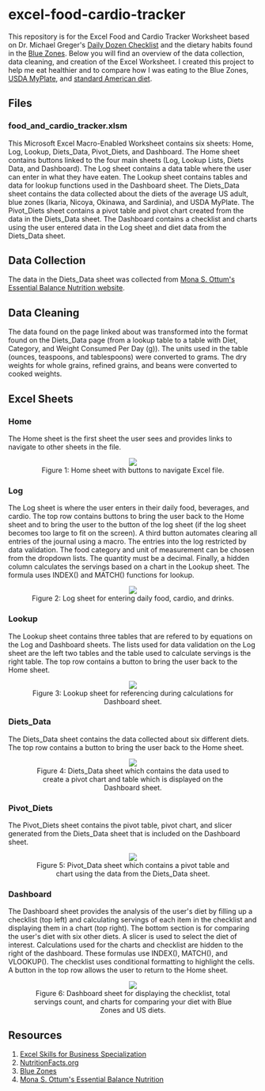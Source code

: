 # excel-food-cardio-tracker

This repository is for the Excel Food and Cardio Tracker Worksheet based on Dr. Michael Greger's [Daily Dozen Checklist](https://nutritionfacts.org/video/dr-gregers-daily-dozen-checklist/) and the dietary habits found in the [Blue Zones](https://www.bluezones.com/). Below you will find an overview of the data collection, data cleaning, and creation of the Excel Worksheet. I created this project to help me eat healthier and to compare how I was eating to the Blue Zones, [USDA MyPlate](https://www.myplate.gov/), and [standard American diet](https://pubmed.ncbi.nlm.nih.gov/21139124/).

## Files

### food_and_cardio_tracker.xlsm

This Microsoft Excel Macro-Enabled Worksheet contains six sheets: Home, Log, Lookup, Diets_Data, Pivot_Diets, and Dashboard. The Home sheet contains buttons linked to the four main sheets (Log, Lookup Lists, Diets Data, and Dashboard). The Log sheet contains a data table where the user can enter in what they have eaten. The Lookup sheet contains tables and data for lookup functions used in the Dashboard sheet. The Diets_Data sheet contains the data collected about the diets of the average US adult, blue zones (Ikaria, Nicoya, Okinawa, and Sardinia), and USDA MyPlate. The Pivot_Diets sheet contains a pivot table and pivot chart created from the data in the Diets_Data sheet. The Dashboard contains a checklist and charts using the user entered data in the Log sheet and diet data from the Diets_Data sheet.

## Data Collection

The data in the Diets_Data sheet was collected from [Mona S. Ottum's Essential Balance Nutrition website](http://www.monaottum.com/2017/05/17/nicoya-costa-rica-a-puzzling-blue-zone-diet-light-on-vegetables-and-high-in-carbohydrate-and-sugar/).

## Data Cleaning

The data found on the page linked about was transformed into the format found on the Diets_Data page (from a lookup table to a table with Diet, Category, and Weight Consumed Per Day (g)). The units used in the table (ounces, teaspoons, and tablespoons) were converted to grams. The dry weights for whole grains, refined grains, and beans were converted to cooked weights.

## Excel Sheets

### Home

The Home sheet is the first sheet the user sees and provides links to navigate to other sheets in the file.

<div align="center">
<figure>
<img src="images/Home.jpg"><br/>
  <figcaption>Figure 1: Home sheet with buttons to navigate Excel file.</figcaption>
</figure>
</div>

### Log

The Log sheet is where the user enters in their daily food, beverages, and cardio. The top row contains buttons to bring the user back to the Home sheet and to bring the user to the button of the log sheet (if the log sheet becomes too large to fit on the screen). A third button automates clearing all entries of the journal using a macro. The entries into the log restricted by data validation. The food category and unit of measurement can be chosen from the dropdown lists. The quantity must be a decimal. Finally, a hidden column calculates the servings based on a chart in the Lookup sheet. The formula uses INDEX() and MATCH() functions for lookup.

<div align="center">
<figure>
<img src="images/Log.jpg"><br/>
  <figcaption>Figure 2: Log sheet for entering daily food, cardio, and drinks.</figcaption>
</figure>
</div>

### Lookup

The Lookup sheet contains three tables that are refered to by equations on the Log and Dashboard sheets. The lists used for data validation on the Log sheet are the left two tables and the table used to calculate servings is the right table. The top row contains a button to bring the user back to the Home sheet.

<div align="center">
<figure>
<img src="images/Lookup.jpg"><br/>
  <figcaption>Figure 3: Lookup sheet for referencing during calculations for Dashboard sheet.</figcaption>
</figure>
</div>

### Diets_Data

The Diets_Data sheet contains the data collected about six different diets. The top row contains a button to bring the user back to the Home sheet.

<div align="center">
<figure>
<img src="images/Diets_Data.jpg"><br/>
  <figcaption>Figure 4: Diets_Data sheet which contains the data used to create a pivot chart and table which is displayed on the Dashboard sheet.</figcaption>
</figure>
</div>

### Pivot_Diets

The Pivot_Diets sheet contains the pivot table, pivot chart, and slicer generated from the Diets_Data sheet that is included on the Dashboard sheet.

<div align="center">
<figure>
<img src="images/Pivot_Diets.jpg"><br/>
  <figcaption>Figure 5: Pivot_Data sheet which contains a pivot table and chart using the data from the Diets_Data sheet.</figcaption>
</figure>
</div>

### Dashboard

The Dashboard sheet provides the analysis of the user's diet by filling up a checklist (top left) and calculating servings of each item in the checklist and displaying them in a chart (top right). The bottom section is for comparing the user's diet with six other diets. A slicer is used to select the diet of interest. Calculations used for the charts and checklist are hidden to the right of the dashboard. These formulas use INDEX(), MATCH(), and VLOOKUP(). The checklist uses conditional formatting to highlight the cells. A button in the top row allows the user to return to the Home sheet.

<div align="center">
<figure>
<img src="images/Dashboard.jpg"><br/>
  <figcaption>Figure 6: Dashboard sheet for displaying the checklist, total servings count, and charts for comparing your diet with Blue Zones and US diets.</figcaption>
</figure>
</div>

## Resources

1. [Excel Skills for Business Specialization](https://www.coursera.org/specializations/excel)
2. [NutritionFacts.org](https://nutritionfacts.org/video/dr-gregers-daily-dozen-checklist/)
3. [Blue Zones](https://www.bluezones.com/)
4. [Mona S. Ottum's Essential Balance Nutrition](http://www.monaottum.com/)
